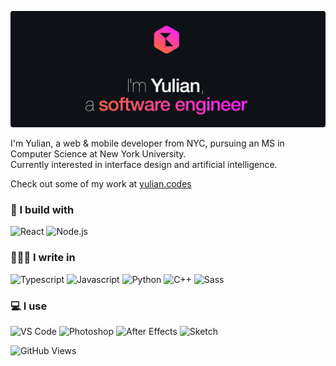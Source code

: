 [![Hello, I'm Yulian](/assets/images/header.png)](https://yulian.codes)

<!-- <span style="padding-left: 7px;"></span> -->

I'm Yulian, a web & mobile developer from NYC, pursuing an MS in Computer Science at New York University.<br/>
Currently interested in interface design and artificial intelligence.

Check out some of my work at [yulian.codes](https://yulian.codes)

### 🔨 I build with

![React](https://img.shields.io/badge/React-191e24?style=for-the-badge&logo=react&logoColor=61DAFB)
![Node.js](https://img.shields.io/badge/Node.js-191e24?style=for-the-badge&logo=nodedotjs&logoColor=afff6f)

### 🧑🏼‍💻 I write in

![Typescript](https://img.shields.io/badge/TypeScript-191e24?style=for-the-badge&logo=typescript&logoColor=4b9cff)
![Javascript](https://img.shields.io/badge/JavaScript-191e24?style=for-the-badge&logo=javascript&logoColor=ffd74b)
![Python](https://img.shields.io/badge/Python-191e24?style=for-the-badge&logo=python&logoColor=4b9cff)
![C++](https://img.shields.io/badge/C%2B%2B-191e24?style=for-the-badge&logo=c%2B%2B&logoColor=4bc6ff)
![Sass](https://img.shields.io/badge/Sass-191e24?style=for-the-badge&logo=sass&logoColor=ff85de)

### 💻 I use

![VS Code](https://img.shields.io/badge/Visual_Studio_Code-191e24?style=for-the-badge&logo=visual%20studio%20code&logoColor=4bb5ff)
![Photoshop](https://img.shields.io/badge/Adobe%20Photoshop-191e24?style=for-the-badge&logo=Adobe%20Photoshop&logoColor=4b9cff)
![After Effects](https://img.shields.io/badge/Adobe%20after%20affects-191e24?style=for-the-badge&logo=Adobe%20after%20effects&logoColor=CF96FD)
![Sketch](https://img.shields.io/badge/Sketch-191e24?style=for-the-badge&logo=sketch&logoColor=ffbf5b)

![GitHub Views](https://komarev.com/ghpvc/?username=ykray&color=4b9cff&style=for-the-badge)

<!--
**ykray/ykray** is a ✨ _special_ ✨ repository because its `README.md` (this file) appears on your GitHub profile.

Here are some ideas to get you started:

- 🔭 I’m currently working on ...
- 🌱 I’m currently learning ...
- 👯 I’m looking to collaborate on ...
- 🤔 I’m looking for help with ...
- 💬 Ask me about ...
- 📫 How to reach me: ...
- 😄 Pronouns: ...
- ⚡ Fun fact: ...
-->
